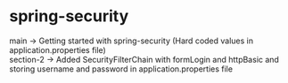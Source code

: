 # spring-security

main -> Getting started with spring-security (Hard coded values in application.properties file)  
section-2 -> Added SecurityFilterChain with formLogin and httpBasic and storing username and password in application.properties file  
